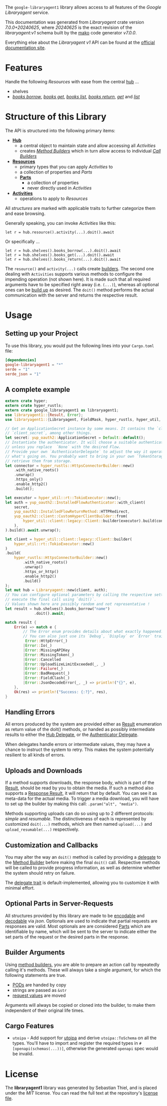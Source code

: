 <!---
DO NOT EDIT !
This file was generated automatically from 'src/generator/templates/api/README.md.mako'
DO NOT EDIT !
-->
The `google-libraryagent1` library allows access to all features of the *Google Libraryagent* service.

This documentation was generated from *Libraryagent* crate version *7.0.0+20240625*, where *20240625* is the exact revision of the *libraryagent:v1* schema built by the [mako](http://www.makotemplates.org/) code generator *v7.0.0*.

Everything else about the *Libraryagent* *v1* API can be found at the
[official documentation site](https://cloud.google.com/docs/quota).
# Features

Handle the following *Resources* with ease from the central [hub](https://docs.rs/google-libraryagent1/7.0.0+20240625/google_libraryagent1/Libraryagent) ...

* shelves
 * [*books borrow*](https://docs.rs/google-libraryagent1/7.0.0+20240625/google_libraryagent1/api::ShelfBookBorrowCall), [*books get*](https://docs.rs/google-libraryagent1/7.0.0+20240625/google_libraryagent1/api::ShelfBookGetCall), [*books list*](https://docs.rs/google-libraryagent1/7.0.0+20240625/google_libraryagent1/api::ShelfBookListCall), [*books return*](https://docs.rs/google-libraryagent1/7.0.0+20240625/google_libraryagent1/api::ShelfBookReturnCall), [*get*](https://docs.rs/google-libraryagent1/7.0.0+20240625/google_libraryagent1/api::ShelfGetCall) and [*list*](https://docs.rs/google-libraryagent1/7.0.0+20240625/google_libraryagent1/api::ShelfListCall)




# Structure of this Library

The API is structured into the following primary items:

* **[Hub](https://docs.rs/google-libraryagent1/7.0.0+20240625/google_libraryagent1/Libraryagent)**
    * a central object to maintain state and allow accessing all *Activities*
    * creates [*Method Builders*](https://docs.rs/google-libraryagent1/7.0.0+20240625/google_libraryagent1/common::MethodsBuilder) which in turn
      allow access to individual [*Call Builders*](https://docs.rs/google-libraryagent1/7.0.0+20240625/google_libraryagent1/common::CallBuilder)
* **[Resources](https://docs.rs/google-libraryagent1/7.0.0+20240625/google_libraryagent1/common::Resource)**
    * primary types that you can apply *Activities* to
    * a collection of properties and *Parts*
    * **[Parts](https://docs.rs/google-libraryagent1/7.0.0+20240625/google_libraryagent1/common::Part)**
        * a collection of properties
        * never directly used in *Activities*
* **[Activities](https://docs.rs/google-libraryagent1/7.0.0+20240625/google_libraryagent1/common::CallBuilder)**
    * operations to apply to *Resources*

All *structures* are marked with applicable traits to further categorize them and ease browsing.

Generally speaking, you can invoke *Activities* like this:

```Rust,ignore
let r = hub.resource().activity(...).doit().await
```

Or specifically ...

```ignore
let r = hub.shelves().books_borrow(...).doit().await
let r = hub.shelves().books_get(...).doit().await
let r = hub.shelves().books_return(...).doit().await
```

The `resource()` and `activity(...)` calls create [builders][builder-pattern]. The second one dealing with `Activities`
supports various methods to configure the impending operation (not shown here). It is made such that all required arguments have to be
specified right away (i.e. `(...)`), whereas all optional ones can be [build up][builder-pattern] as desired.
The `doit()` method performs the actual communication with the server and returns the respective result.

# Usage

## Setting up your Project

To use this library, you would put the following lines into your `Cargo.toml` file:

```toml
[dependencies]
google-libraryagent1 = "*"
serde = "1"
serde_json = "1"
```

## A complete example

```Rust
extern crate hyper;
extern crate hyper_rustls;
extern crate google_libraryagent1 as libraryagent1;
use libraryagent1::{Result, Error};
use libraryagent1::{Libraryagent, FieldMask, hyper_rustls, hyper_util, yup_oauth2};

// Get an ApplicationSecret instance by some means. It contains the `client_id` and
// `client_secret`, among other things.
let secret: yup_oauth2::ApplicationSecret = Default::default();
// Instantiate the authenticator. It will choose a suitable authentication flow for you,
// unless you replace  `None` with the desired Flow.
// Provide your own `AuthenticatorDelegate` to adjust the way it operates and get feedback about
// what's going on. You probably want to bring in your own `TokenStorage` to persist tokens and
// retrieve them from storage.
let connector = hyper_rustls::HttpsConnectorBuilder::new()
    .with_native_roots()
    .unwrap()
    .https_only()
    .enable_http2()
    .build();

let executor = hyper_util::rt::TokioExecutor::new();
let auth = yup_oauth2::InstalledFlowAuthenticator::with_client(
    secret,
    yup_oauth2::InstalledFlowReturnMethod::HTTPRedirect,
    yup_oauth2::client::CustomHyperClientBuilder::from(
        hyper_util::client::legacy::Client::builder(executor).build(connector),
    ),
).build().await.unwrap();

let client = hyper_util::client::legacy::Client::builder(
    hyper_util::rt::TokioExecutor::new()
)
.build(
    hyper_rustls::HttpsConnectorBuilder::new()
        .with_native_roots()
        .unwrap()
        .https_or_http()
        .enable_http2()
        .build()
);
let mut hub = Libraryagent::new(client, auth);
// You can configure optional parameters by calling the respective setters at will, and
// execute the final call using `doit()`.
// Values shown here are possibly random and not representative !
let result = hub.shelves().books_borrow("name")
             .doit().await;

match result {
    Err(e) => match e {
        // The Error enum provides details about what exactly happened.
        // You can also just use its `Debug`, `Display` or `Error` traits
         Error::HttpError(_)
        |Error::Io(_)
        |Error::MissingAPIKey
        |Error::MissingToken(_)
        |Error::Cancelled
        |Error::UploadSizeLimitExceeded(_, _)
        |Error::Failure(_)
        |Error::BadRequest(_)
        |Error::FieldClash(_)
        |Error::JsonDecodeError(_, _) => println!("{}", e),
    },
    Ok(res) => println!("Success: {:?}", res),
}

```
## Handling Errors

All errors produced by the system are provided either as [Result](https://docs.rs/google-libraryagent1/7.0.0+20240625/google_libraryagent1/common::Result) enumeration as return value of
the doit() methods, or handed as possibly intermediate results to either the
[Hub Delegate](https://docs.rs/google-libraryagent1/7.0.0+20240625/google_libraryagent1/common::Delegate), or the [Authenticator Delegate](https://docs.rs/yup-oauth2/*/yup_oauth2/trait.AuthenticatorDelegate.html).

When delegates handle errors or intermediate values, they may have a chance to instruct the system to retry. This
makes the system potentially resilient to all kinds of errors.

## Uploads and Downloads
If a method supports downloads, the response body, which is part of the [Result](https://docs.rs/google-libraryagent1/7.0.0+20240625/google_libraryagent1/common::Result), should be
read by you to obtain the media.
If such a method also supports a [Response Result](https://docs.rs/google-libraryagent1/7.0.0+20240625/google_libraryagent1/common::ResponseResult), it will return that by default.
You can see it as meta-data for the actual media. To trigger a media download, you will have to set up the builder by making
this call: `.param("alt", "media")`.

Methods supporting uploads can do so using up to 2 different protocols:
*simple* and *resumable*. The distinctiveness of each is represented by customized
`doit(...)` methods, which are then named `upload(...)` and `upload_resumable(...)` respectively.

## Customization and Callbacks

You may alter the way an `doit()` method is called by providing a [delegate](https://docs.rs/google-libraryagent1/7.0.0+20240625/google_libraryagent1/common::Delegate) to the
[Method Builder](https://docs.rs/google-libraryagent1/7.0.0+20240625/google_libraryagent1/common::CallBuilder) before making the final `doit()` call.
Respective methods will be called to provide progress information, as well as determine whether the system should
retry on failure.

The [delegate trait](https://docs.rs/google-libraryagent1/7.0.0+20240625/google_libraryagent1/common::Delegate) is default-implemented, allowing you to customize it with minimal effort.

## Optional Parts in Server-Requests

All structures provided by this library are made to be [encodable](https://docs.rs/google-libraryagent1/7.0.0+20240625/google_libraryagent1/common::RequestValue) and
[decodable](https://docs.rs/google-libraryagent1/7.0.0+20240625/google_libraryagent1/common::ResponseResult) via *json*. Optionals are used to indicate that partial requests are responses
are valid.
Most optionals are are considered [Parts](https://docs.rs/google-libraryagent1/7.0.0+20240625/google_libraryagent1/common::Part) which are identifiable by name, which will be sent to
the server to indicate either the set parts of the request or the desired parts in the response.

## Builder Arguments

Using [method builders](https://docs.rs/google-libraryagent1/7.0.0+20240625/google_libraryagent1/common::CallBuilder), you are able to prepare an action call by repeatedly calling it's methods.
These will always take a single argument, for which the following statements are true.

* [PODs][wiki-pod] are handed by copy
* strings are passed as `&str`
* [request values](https://docs.rs/google-libraryagent1/7.0.0+20240625/google_libraryagent1/common::RequestValue) are moved

Arguments will always be copied or cloned into the builder, to make them independent of their original life times.

[wiki-pod]: http://en.wikipedia.org/wiki/Plain_old_data_structure
[builder-pattern]: http://en.wikipedia.org/wiki/Builder_pattern
[google-go-api]: https://github.com/google/google-api-go-client

## Cargo Features

* `utoipa` - Add support for [utoipa](https://crates.io/crates/utoipa) and derive `utoipa::ToSchema` on all
the types. You'll have to import and register the required types in `#[openapi(schemas(...))]`, otherwise the
generated `openapi` spec would be invalid.


# License
The **libraryagent1** library was generated by Sebastian Thiel, and is placed
under the *MIT* license.
You can read the full text at the repository's [license file][repo-license].

[repo-license]: https://github.com/Byron/google-apis-rsblob/main/LICENSE.md

